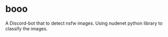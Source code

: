 # booo
A Discord-bot that to detect nsfw images. Using nudenet python library to classify the images.

